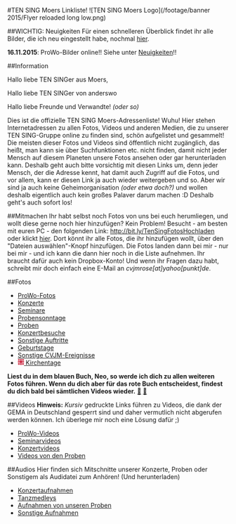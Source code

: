 #TEN SING Moers Linkliste!
![TEN SING Moers Logo](/footage/banner 2015/Flyer reloaded long low.png)

##WICHTIG: Neuigkeiten
Für einen schnelleren Überblick findet ihr alle Bilder, die ich neu eingestellt habe, nochmal [hier](Linkliste/Neuigkeiten.md).

**16.11.2015**: ProWo-Bilder online!! Siehe unter [Neuigkeiten](Linkliste/Neuigkeiten.md)!!

##Information

Hallo liebe TEN SINGer aus Moers,

Hallo liebe TEN SINGer von anderswo

Hallo liebe Freunde und Verwandte! *(oder so)*

Dies ist die offizielle TEN SING Moers-Adressenliste! Wuhu! Hier stehen Internetadressen zu allen Fotos, Videos und anderen Medien, die zu unserer TEN SING-Gruppe online zu finden sind, schön aufgelistet und gesammelt! Die meisten dieser Fotos und Videos sind öffentlich nicht zugänglich, das heißt, man kann sie über Suchfunktionen etc. nicht finden, damit nicht jeder Mensch auf diesem Planeten unsere Fotos ansehen oder gar herunterladen kann. Deshalb geht auch bitte vorsichtig mit diesen Links um, denn jeder Mensch, der die Adresse kennt, hat damit auch Zugriff auf die Fotos, und vor allem, kann er diesen Link ja auch wieder weitergeben und so. Aber wir sind ja auch keine Geheimorganisation *(oder etwa doch?)* und wollen deshalb eigentlich auch kein großes Palaver darum machen :D Deshalb geht's auch sofort los!

##Mitmachen
Ihr habt selbst noch Fotos von uns bei euch herumliegen, und wollt diese gerne noch hier hinzufügen? Kein Problem! Besucht - am besten mit euren PC - den folgenden Link: http://bit.ly/TenSingFotosHochladen oder klickt [hier](http://bit.ly/TenSingFotosHochladen). Dort könnt ihr alle Fotos, die ihr hinzufügen wollt, über den "Dateien auswählen"-Knopf hinzufügen. Die Fotos landen dann bei mir - nur bei mir - und ich kann die dann hier noch in die Liste aufnehmen. Ihr braucht dafür auch kein Dropbox-Konto! Und wenn ihr Fragen dazu habt, schreibt mir doch einfach eine E-Mail an *cvjmrose[at]yahoo[punkt]de*.

##Fotos
* [ProWo-Fotos](Linkliste/Fotos/ProWos.md)
* [Konzerte](Linkliste/Fotos/Konzerte.md)
* [Seminare](Linkliste/Fotos/Seminare.md)
* [Probensonntage](Linkliste/Fotos/Probensonntage.md)
* [Proben](Linkliste/Fotos/Proben.md)
* [Konzertbesuche](Linkliste/Fotos/Konzertbesuche.md)
* [Sonstige Auftritte](Linkliste/Fotos/Auftritte.md)
* [Geburtstage](Linkliste/Fotos/Geburtstage.md)
* [Sonstige CVJM-Ereignisse](Linkliste/Fotos/CVJM-Kram.md)
* [![Jerusalemkreuz](footage/sonstiges/Jerusalemkreuz-extremklein.png) Kirchentage](Linkliste/Fotos/Kirchentag.md)

**Liest du in dem blauen Buch, Neo, so werde ich dich zu allen weiteren Fotos führen. Wenn du dich aber für das rote Buch entscheidest, findest du dich bald bei sämtlichen Videos wieder.** [:blue_book:](Linkliste/Fotos/Sonstiges.md) [:closed_book:](Linkliste/Videos/Sonstiges.md)

##Videos
**Hinweis:** *Kursiv* gedruckte Links führen zu Videos, die dank der GEMA in Deutschland gesperrt sind und daher vermutlich nicht abgerufen werden können. Ich überlege mir noch eine Lösung dafür ;)

* [ProWo-Videos](Linkliste/Videos/ProWos.md)
* [Seminarvideos](Linkliste/Videos/Seminare.md)
* [Konzertvideos](Linkliste/Videos/Konzerte.md)
* [Videos von den Proben](Linkliste/Videos/Proben.md)

##Audios
Hier finden sich Mitschnitte unserer Konzerte, Proben oder Sonstigem als Audidatei zum Anhören! (Und herunterladen)

* [Konzertaufnahmen](Linkliste/Audios/Konzertaufnahmen.md)
* [Tanzmedleys](Linkliste/Audios/Medleys.md)
* [Aufnahmen von unseren Proben](Linkliste/Audios/Probenaufnahmen.md)
* [Sonstige Aufnahmen](Linkliste/Audios/Sonstiges.md)
